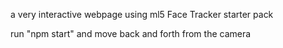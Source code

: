 a very interactive webpage using ml5 Face Tracker starter pack

run "npm start" and move back and forth from the camera
